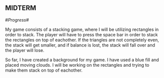 ## MIDTERM ## 

#*Progress*# 

My game consists of a stacking game, where I will be utilizing rectangles in order to stack. The player will have to press the space bar in order to stack the rectangles on top of eachother. 
If the triangles are not completely even, the stack will get smaller, and if balance is lost, the stack will fall over and the player will lose. 

So far, I have created a background for my game. I have used a blue fill and placed moving clouds. I will be working on the rectangles and trying to make them stack on top of eachother. 
